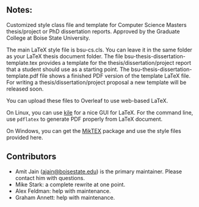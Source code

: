 
Notes:
------

Customized style class file and template for Computer Science Masters thesis/project or PhD
dissertation reports. Approved by the Graduate College at Boise State University.

The main LaTeX style file is bsu-cs.cls. You can leave it in the same folder as your LaTeX
thesis document folder.  The file bsu-thesis-dissertation-template.tex provides a template
for the thesis/dissertation/project report that a student should use as a starting point. The
bsu-thesis-dissertation-template.pdf file shows a finished PDF version of the template LaTeX
file.  For writing a thesis/dissertation/project proposal a new template will be released soon. 

You can upload these files to Overleaf to use web-based LaTeX.

On Linux, you can use [kile](https://kile.sourceforge.io/) for a nice GUI for LaTeX. For the
command line, use `pdflatex` to generate PDF properly from LaTeX document.

On Windows, you can get the [MikTEX](miktex.org) package and use the style files provided
here.

Contributors
------------

* Amit Jain (ajain@boisestate.edu) is the primary maintainer. Please contact him with questions.
* Mike Stark: a complete rewrite at one point.
* Alex Feldman: help with maintenance.
* Graham Annett: help with maintenance.

